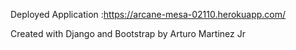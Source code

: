 Deployed Application :https://arcane-mesa-02110.herokuapp.com/

Created with Django and Bootstrap by Arturo Martinez Jr
